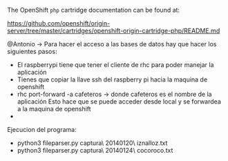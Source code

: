 The OpenShift `php` cartridge documentation can be found at:

https://github.com/openshift/origin-server/tree/master/cartridges/openshift-origin-cartridge-php/README.md



@Antonio
-> Para hacer el acceso a las bases de datos hay que hacer
los siguientes pasos:
  - El raspberrypi tiene que tener el cliente de rhc para poder manejar la aplicación
  - Tienes que copiar la llave ssh del raspberry pi hacia la maquina de openshift
  - rhc port-forward -a cafeteros -> donde cafeteros es el nombre de la aplicación
  Esto hace que se puede acceder desde local y se forwardea a la maquina
  de openshift
  -



Ejecucion del programa:
- python3 fileparser.py captura\ 20140120\ iznalloz.txt
- python3 fileparser.py captura\ 20140124\ cocoroco.txt
